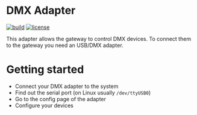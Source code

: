# DMX Adapter

[![build](https://github.com/tim-hellhake/dmx-adapter/workflows/Build/badge.svg)](https://github.com/tim-hellhake/dmx-adapter/actions?query=workflow:Build)
[![license](https://img.shields.io/badge/license-MPL--2.0-blue.svg)](LICENSE)

This adapter allows the gateway to control DMX devices.
To connect them to the gateway you need an USB/DMX adapter.

# Getting started
* Connect your DMX adapter to the system
* Find out the serial port (on Linux usually `/dev/ttyUSB0`)
* Go to the config page of the adapter
* Configure your devices
